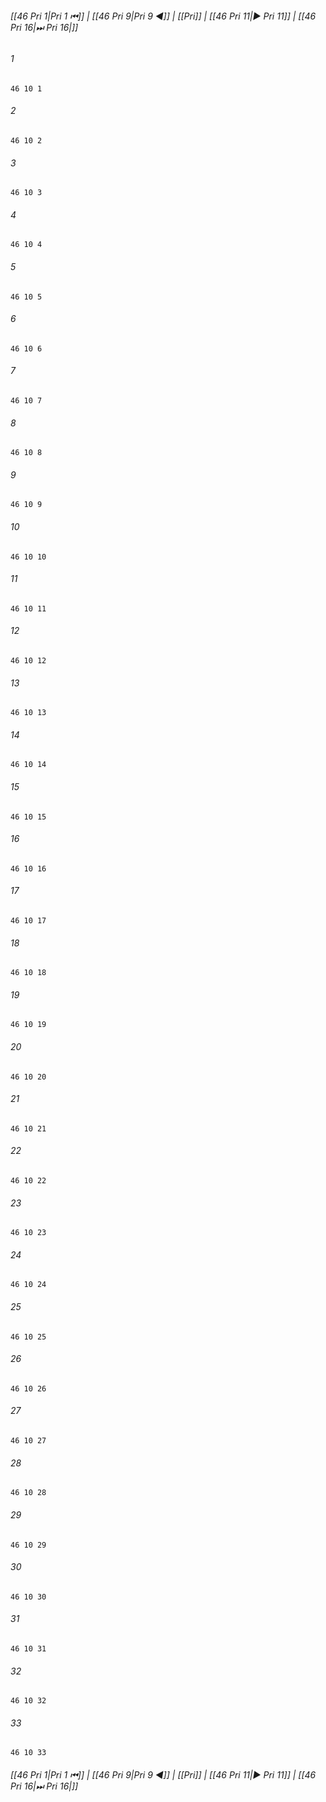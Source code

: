 
###### [[46 Pri 1|Pri 1 ⏮]] | [[46 Pri 9|Pri 9 ◀]] | [[Pri]] | [[46 Pri 11|▶ Pri 11]] | [[46 Pri 16|⏭ Pri 16|]]

###### 1
``` verse
46 10 1 
```
###### 2
``` verse
46 10 2 
```
###### 3
``` verse
46 10 3 
```
###### 4
``` verse
46 10 4 
```
###### 5
``` verse
46 10 5 
```
###### 6
``` verse
46 10 6 
```
###### 7
``` verse
46 10 7 
```
###### 8
``` verse
46 10 8 
```
###### 9
``` verse
46 10 9 
```
###### 10
``` verse
46 10 10 
```
###### 11
``` verse
46 10 11 
```
###### 12
``` verse
46 10 12 
```
###### 13
``` verse
46 10 13 
```
###### 14
``` verse
46 10 14 
```
###### 15
``` verse
46 10 15 
```
###### 16
``` verse
46 10 16 
```
###### 17
``` verse
46 10 17 
```
###### 18
``` verse
46 10 18 
```
###### 19
``` verse
46 10 19 
```
###### 20
``` verse
46 10 20 
```
###### 21
``` verse
46 10 21 
```
###### 22
``` verse
46 10 22 
```
###### 23
``` verse
46 10 23 
```
###### 24
``` verse
46 10 24 
```
###### 25
``` verse
46 10 25 
```
###### 26
``` verse
46 10 26 
```
###### 27
``` verse
46 10 27 
```
###### 28
``` verse
46 10 28 
```
###### 29
``` verse
46 10 29 
```
###### 30
``` verse
46 10 30 
```
###### 31
``` verse
46 10 31 
```
###### 32
``` verse
46 10 32 
```
###### 33
``` verse
46 10 33 
```

###### [[46 Pri 1|Pri 1 ⏮]] | [[46 Pri 9|Pri 9 ◀]] | [[Pri]] | [[46 Pri 11|▶ Pri 11]] | [[46 Pri 16|⏭ Pri 16|]]

